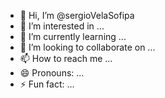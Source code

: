 - 👋 Hi, I’m @sergioVelaSofipa
- 👀 I’m interested in ...
- 🌱 I’m currently learning ...
- 💞️ I’m looking to collaborate on ...
- 📫 How to reach me ...
- 😄 Pronouns: ...
- ⚡ Fun fact: ...

<!---
sergioVelaSofipa/sergioVelaSofipa is a ✨ special ✨ repository because its `README.md` (this file) appears on your GitHub profile.
You can click the Preview link to take a look at your changes.
--->
